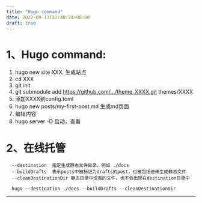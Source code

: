 ```yaml
---
title: "Hugo command"
date: 2022-09-13T22:40:24+08:00
draft: true
---
```

# 1、Hugo command:

   1. hugo new site XXX. 生成站点
   2. cd XXX
   3. git init
   4. git submodule add https://github.com/.../theme_XXXX.git themes/XXXX
   5. 添加XXXX到config.toml
   6. hugo new posts/my-first-post.md 生成md页面
   7. 编辑内容
   8. hugo server -D 启动，查看

# 2、在线托管

```
  --destination  指定生成静态文件目录，例如 ./docs
  --buildDrafts  表示posts中被标记为drafts的post，也被包括进来生成静态文件
  --cleanDestinationDir 静态目录中没有的文件，也不会出现在destination目录中

  hugo --destination ./docs --buildDrafts --cleanDestinationDir
```
---
